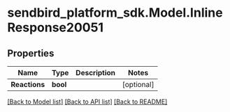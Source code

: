 
# sendbird_platform_sdk.Model.InlineResponse20051

## Properties

Name | Type | Description | Notes
------------ | ------------- | ------------- | -------------
**Reactions** | **bool** |  | [optional] 

[[Back to Model list]](../README.md#documentation-for-models)
[[Back to API list]](../README.md#documentation-for-api-endpoints)
[[Back to README]](../README.md)

